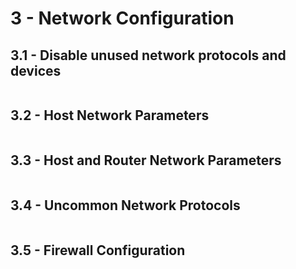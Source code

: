 # 3 - Network Configuration

## 3.1 - Disable unused network protocols and devices

```{include} ./3/3.1.md
```

## 3.2 - Host Network Parameters

```{include} ./3/3.2.md
```

## 3.3 - Host and Router Network Parameters

```{include} ./3/3.3.md
```

## 3.4 - Uncommon Network Protocols

```{include} ./3/3.4.md
```

## 3.5 - Firewall Configuration

```{include} ./3/3.5.md
```
